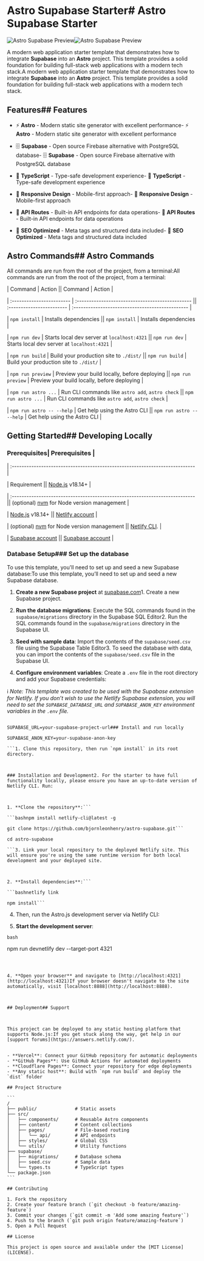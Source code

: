 # Astro Supabase Starter# Astro Supabase Starter



![Astro Supabase Preview](public/astro-supabase-preview.png)![Astro Supabase Preview](public/astro-supabase-preview.png)



A modern web application starter template that demonstrates how to integrate **Supabase** into an **Astro** project. This template provides a solid foundation for building full-stack web applications with a modern tech stack.A modern web application starter template that demonstrates how to integrate **Supabase** into an **Astro** project. This template provides a solid foundation for building full-stack web applications with a modern tech stack.



## Features## Features



- ⚡ **Astro** - Modern static site generator with excellent performance- ⚡ **Astro** - Modern static site generator with excellent performance

- 🗄️ **Supabase** - Open source Firebase alternative with PostgreSQL database- 🗄️ **Supabase** - Open source Firebase alternative with PostgreSQL database

- 🎨 **TypeScript** - Type-safe development experience- 🎨 **TypeScript** - Type-safe development experience

- 📱 **Responsive Design** - Mobile-first approach- 📱 **Responsive Design** - Mobile-first approach

- 🔄 **API Routes** - Built-in API endpoints for data operations- 🔄 **API Routes** - Built-in API endpoints for data operations

- 🎯 **SEO Optimized** - Meta tags and structured data included- 🎯 **SEO Optimized** - Meta tags and structured data included



## Astro Commands## Astro Commands



All commands are run from the root of the project, from a terminal:All commands are run from the root of the project, from a terminal:



| Command                   | Action                                           || Command                   | Action                                           |

| :------------------------ | :----------------------------------------------- || :------------------------ | :----------------------------------------------- |

| `npm install`             | Installs dependencies                            || `npm install`             | Installs dependencies                            |

| `npm run dev`             | Starts local dev server at `localhost:4321`      || `npm run dev`             | Starts local dev server at `localhost:4321`      |

| `npm run build`           | Build your production site to `./dist/`          || `npm run build`           | Build your production site to `./dist/`          |

| `npm run preview`         | Preview your build locally, before deploying     || `npm run preview`         | Preview your build locally, before deploying     |

| `npm run astro ...`       | Run CLI commands like `astro add`, `astro check` || `npm run astro ...`       | Run CLI commands like `astro add`, `astro check` |

| `npm run astro -- --help` | Get help using the Astro CLI                     || `npm run astro -- --help` | Get help using the Astro CLI                     |



## Getting Started## Developing Locally



### Prerequisites| Prerequisites                                                                |

| :--------------------------------------------------------------------------- |

| Requirement                                                                  || [Node.js](https://nodejs.org/) v18.14+                                       |

| :--------------------------------------------------------------------------- || (optional) [nvm](https://github.com/nvm-sh/nvm) for Node version management  |

| [Node.js](https://nodejs.org/) v18.14+                                       || [Netlify account](https://netlify.com/)                                      |

| (optional) [nvm](https://github.com/nvm-sh/nvm) for Node version management  || [Netlify CLI](https://docs.netlify.com/cli/get-started/).                    |

| [Supabase account](https://supabase.com/)                                    || [Supabase account](https://supabase.com/)                                    |



### Database Setup### Set up the database



To use this template, you'll need to set up and seed a new Supabase database:To use this template, you’ll need to set up and seed a new Supabase database.



1. **Create a new Supabase project** at [supabase.com](https://supabase.com)1. Create a new Supabase project.

2. **Run the database migrations**: Execute the SQL commands found in the `supabase/migrations` directory in the Supabase SQL Editor2. Run the SQL commands found in the `supabase/migrations` directory in the Supabase UI.

3. **Seed with sample data**: Import the contents of the `supabase/seed.csv` file using the Supabase Table Editor3. To seed the database with data, you can import the contents of the `supabase/seed.csv` file in the Supabase UI.

4. **Configure environment variables**: Create a `.env` file in the root directory and add your Supabase credentials:

ℹ️ _Note: This template was created to be used with the Supabase extension for Netlify. If you don’t wish to use the Netlify Supabase extension, you will need to set the `SUPABASE_DATABASE_URL` and `SUPABASE_ANON_KEY` environment variables in the `.env` file._

```env

SUPABASE_URL=your-supabase-project-url### Install and run locally

SUPABASE_ANON_KEY=your-supabase-anon-key

```1. Clone this repository, then run `npm install` in its root directory.



### Installation and Development2. For the starter to have full functionality locally, please ensure you have an up-to-date version of Netlify CLI. Run:



1. **Clone the repository**:```

```bashnpm install netlify-cli@latest -g

git clone https://github.com/bjornleonhenry/astro-supabase.git```

cd astro-supabase

```3. Link your local repository to the deployed Netlify site. This will ensure you're using the same runtime version for both local development and your deployed site.



2. **Install dependencies**:```

```bashnetlify link

npm install```

```

4. Then, run the Astro.js development server via Netlify CLI:

3. **Start the development server**:

```bash```

npm run devnetlify dev --target-port 4321

``````



4. **Open your browser** and navigate to [http://localhost:4321](http://localhost:4321)If your browser doesn't navigate to the site automatically, visit [localhost:8888](http://localhost:8888).



## Deployment## Support



This project can be deployed to any static hosting platform that supports Node.js:If you get stuck along the way, get help in our [support forums](https://answers.netlify.com/).


- **Vercel**: Connect your GitHub repository for automatic deployments
- **GitHub Pages**: Use GitHub Actions for automated deployments
- **Cloudflare Pages**: Connect your repository for edge deployments
- **Any static host**: Build with `npm run build` and deploy the `dist` folder

## Project Structure

```
/
├── public/              # Static assets
├── src/
│   ├── components/      # Reusable Astro components
│   ├── content/         # Content collections
│   ├── pages/           # File-based routing
│   │   └── api/         # API endpoints
│   ├── styles/          # Global CSS
│   └── utils/           # Utility functions
├── supabase/
│   ├── migrations/      # Database schema
│   ├── seed.csv         # Sample data
│   └── types.ts         # TypeScript types
└── package.json
```

## Contributing

1. Fork the repository
2. Create your feature branch (`git checkout -b feature/amazing-feature`)
3. Commit your changes (`git commit -m 'Add some amazing feature'`)
4. Push to the branch (`git push origin feature/amazing-feature`)
5. Open a Pull Request

## License

This project is open source and available under the [MIT License](LICENSE).